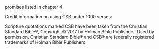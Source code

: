promises listed in chapter 4


Credit information on using CSB under 1000 verses:

Scripture quotations marked CSB have been taken from the Christian Standard Bible®, Copyright © 2017 by Holman Bible Publishers. Used by permission. Christian Standard Bible® and CSB® are federally registered trademarks of Holman Bible Publishers.
